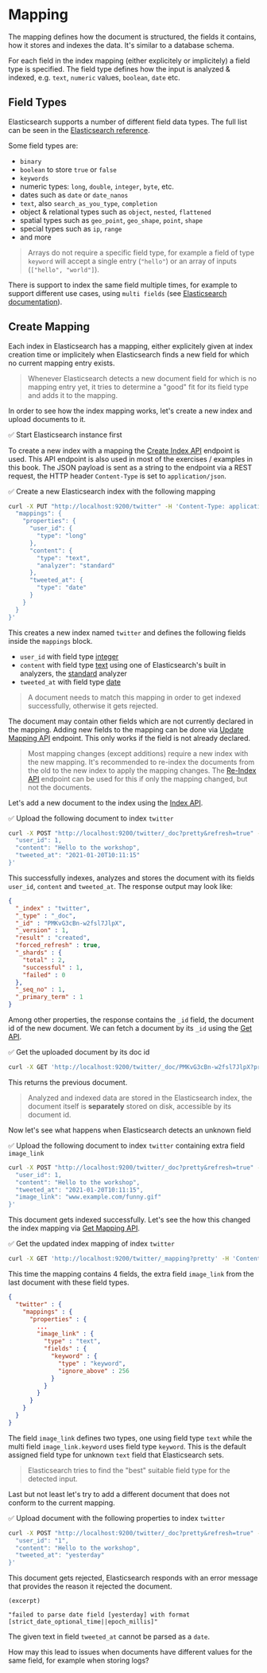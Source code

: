 # Mapping

The mapping defines how the document is structured, the fields it contains, how it stores and indexes the data. It's similar to a database schema.

For each field in the index mapping (either explicitely or implicitely) a field type is specified. The field type defines how the input is analyzed & indexed, e.g. `text`, `numeric` values, `boolean`, `date` etc.


## Field Types

Elasticsearch supports a number of different field data types. The full list can be seen in the [Elasticsearch reference](https://www.elastic.co/guide/en/elasticsearch/reference/current/mapping-types.html).

Some field types are:

* `binary`
* `boolean` to store `true` or `false`
* `keywords`
* numeric types: `long`, `double`, `integer`, `byte`, etc.
* dates such as `date` or `date_nanos`
* `text`, also `search_as_you_type`, `completion`
* object & relational types such as `object`, `nested`, `flattened`
* spatial types such as `geo_point`, `geo_shape`, `point`, `shape`
* special types such as `ip`, `range`
* and more

> Arrays do not require a specific field type, for example a field of type `keyword` will accept a single entry (`"hello"`) or an array of inputs (`["hello", "world"]`).

There is support to index the same field multiple times, for example to support different use cases, using `multi fields` (see [Elasticsearch documentation](https://www.elastic.co/guide/en/elasticsearch/reference/current/multi-fields.html)).


## Create Mapping

Each index in Elasticsearch has a mapping, either explicitely given at index creation time or implicitely when Elasticsearch finds a new field for which no current mapping entry exists.

> Whenever Elasticsearch detects a new document field for which is no mapping entry yet, it tries to determine a "good" fit for its field type and adds it to the mapping.

In order to see how the index mapping works, let's create a new index and upload documents to it.

✅ Start Elasticsearch instance first

To create a new index with a mapping the [Create Index API](https://www.elastic.co/guide/en/elasticsearch/reference/current/indices-create-index.html) endpoint is used. This API endpoint is also used in most of the exercises / examples in this book. The JSON payload is sent as a string to the endpoint via a REST request, the HTTP header `Content-Type` is set to `application/json`.

✅ Create a new Elasticsearch index with the following mapping

```bash
curl -X PUT "http://localhost:9200/twitter" -H 'Content-Type: application/json' -d '{
  "mappings": {
    "properties": {
      "user_id": {
        "type": "long"
      },
      "content": {
        "type": "text",
        "analyzer": "standard"
      },
      "tweeted_at": {
        "type": "date"
      }
    }
  }
}'
```

This creates a new index named `twitter` and defines the following fields inside the `mappings` block.

* `user_id` with field type [integer](https://www.elastic.co/guide/en/elasticsearch/reference/current/number.html)
* `content` with field type [text](https://www.elastic.co/guide/en/elasticsearch/reference/current/text.html) using one of Elasticsearch's built in analyzers, the [standard](https://www.elastic.co/guide/en/elasticsearch/reference/current/analysis-standard-analyzer.html) analyzer
* `tweeted_at` with field type [date](https://www.elastic.co/guide/en/elasticsearch/reference/current/date.html)

> A document needs to match this mapping in order to get indexed successfully, otherwise it gets rejected.

The document may contain other fields which are not currently declared in the mapping. Adding new fields to the mapping can be done via [Update Mapping API](https://www.elastic.co/guide/en/elasticsearch/reference/current/indices-put-mapping.html) endpoint. This only works if the field is not already declared.

> Most mapping changes (except additions) require a new index with the new mapping. It's recommended to re-index the documents from the old to the new index to apply the mapping changes. The [Re-Index API](https://www.elastic.co/guide/en/elasticsearch/reference/current/docs-reindex.html) endpoint can be used for this if only the mapping changed, but not the documents.

Let's add a new document to the index using the [Index API](https://www.elastic.co/guide/en/elasticsearch/reference/current/docs-index_.html).

✅ Upload the following document to index `twitter`

```bash
curl -X POST "http://localhost:9200/twitter/_doc?pretty&refresh=true" -H 'Content-Type: application/json' -d '{
  "user_id": 1,
  "content": "Hello to the workshop",
  "tweeted_at": "2021-01-20T10:11:15"
}'
```

This successfully indexes, analyzes and stores the document with its fields `user_id`, `content` and `tweeted_at`.
The response output may look like:

```json
{
  "_index" : "twitter",
  "_type" : "_doc",
  "_id" : "PMKvG3cBn-w2fsl7JlpX",
  "_version" : 1,
  "result" : "created",
  "forced_refresh" : true,
  "_shards" : {
    "total" : 2,
    "successful" : 1,
    "failed" : 0
  },
  "_seq_no" : 1,
  "_primary_term" : 1
}
```

Among other properties, the response contains the `_id` field, the document id of the new document. We can fetch a document by its `_id` using the [Get API](https://www.elastic.co/guide/en/elasticsearch/reference/current/docs-get.html).

✅ Get the uploaded document by its doc id

```bash
curl -X GET 'http://localhost:9200/twitter/_doc/PMKvG3cBn-w2fsl7JlpX?pretty' -H 'Content-Type: application/json'
```

This returns the previous document.

> Analyzed and indexed data are stored in the Elasticsearch index, the document itself is **separately** stored on disk, accessible by its document id.

Now let's see what happens when Elasticsearch detects an unknown field

✅ Upload the following document to index `twitter` containing extra field `image_link`

```bash
curl -X POST "http://localhost:9200/twitter/_doc?pretty&refresh=true" -H 'Content-Type: application/json' -d '{
  "user_id": 1,
  "content": "Hello to the workshop",
  "tweeted_at": "2021-01-20T10:11:15",
  "image_link": "www.example.com/funny.gif"
}'
```

This document gets indexed successfully. Let's see the how this changed the index mapping via [Get Mapping API](https://www.elastic.co/guide/en/elasticsearch/reference/current/indices-get-mapping.html).

✅ Get the updated index mapping of index `twitter`

```bash
curl -X GET 'http://localhost:9200/twitter/_mapping?pretty' -H 'Content-Type: application/json'
```

This time the mapping contains 4 fields, the extra field `image_link` from the last document with these field types.

```json
{
  "twitter" : {
    "mappings" : {
      "properties" : {
        ...
        "image_link" : {
          "type" : "text",
          "fields" : {
            "keyword" : {
              "type" : "keyword",
              "ignore_above" : 256
            }
          }
        }
      }
    }
  }
}
```

The field `image_link` defines two types, one using field type `text` while the multi field `image_link.keyword` uses field type `keyword`. This is the default assigned field type for unknown `text` field that Elasticsearch sets.

> Elasticsearch tries to find the "best" suitable field type for the detected input.

Last but not least let's try to add a different document that does not conform to the current mapping.

✅ Upload document with the following properties to index `twitter`

```bash
curl -X POST "http://localhost:9200/twitter/_doc?pretty&refresh=true" -H 'Content-Type: application/json' -d '{
  "user_id": "1",
  "content": "Hello to the workshop",
  "tweeted_at": "yesterday"
}'
```

This document gets rejected, Elasticsearch responds with an error message that provides the reason it rejected the document.

```
(excerpt)

"failed to parse date field [yesterday] with format [strict_date_optional_time||epoch_millis]"
```

The given text in field `tweeted_at` cannot be parsed as a `date`.

How may this lead to issues when documents have different values for the same field, for example when storing logs?
